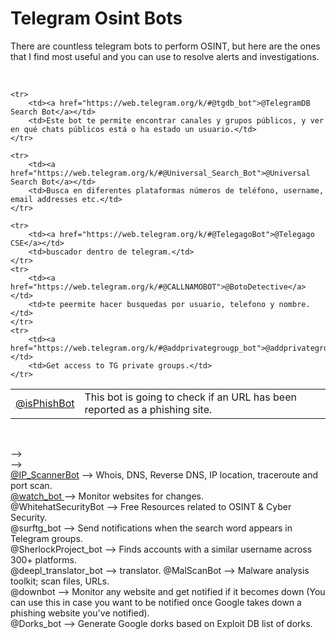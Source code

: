<h1> Telegram Osint Bots </h1>
    <p> 
        There are countless telegram bots to perform OSINT, but here are the ones that I find most useful and you can use to resolve alerts and investigations.
    </p> <br>

<table>
    <tr>
        <td><a href="https://web.telegram.org/k/#@isPhishBot">@isPhishBot</a></td>
        <td>This bot is going to check if an URL has been reported as a phishing site.</td>
    </tr>
    
    <tr>
        <td><a href="https://web.telegram.org/k/#@tgdb_bot">@TelegramDB Search Bot</a></td>
        <td>Este bot te permite encontrar canales y grupos públicos, y ver en qué chats públicos está o ha estado un usuario.</td>
    </tr>
    
    <tr>
        <td><a href="https://web.telegram.org/k/#@Universal_Search_Bot">@Universal Search Bot</a></td>
        <td>Busca en diferentes plataformas números de teléfono, username, email addresses etc.</td>
    </tr>
    
    <tr>
        <td><a href="https://web.telegram.org/k/#@TelegagoBot">@Telegago CSE</a></td>
        <td>buscador dentro de telegram.</td>
    </tr>
    <tr>
        <td><a href="https://web.telegram.org/k/#@CALLNAMOBOT">@BotoDetective</a> </td>
        <td>te peermite hacer busquedas por usuario, telefono y nombre.</td>
    </tr>
    <tr>
        <td><a href="https://web.telegram.org/k/#@addprivategrougp_bot">@addprivategroup_bot </td>
        <td>Get access to TG private groups.</td>
    </tr>
</table>

<br>


--> <br>
</a> --> <br>
<a href="https://web.telegram.org/k/#@IP_ScannerBot">@IP_ScannerBot</a> --> Whois, DNS, Reverse DNS, IP location, traceroute and port scan.<br>
<a href="https://web.telegram.org/k/#@watch_bot">@watch_bot </a>--> Monitor websites for changes.<br>
@WhitehatSecurityBot --> Free Resources related to OSINT & Cyber Security.<br>
@surftg_bot --> Send notifications when the search word appears in Telegram groups.<br>
@SherlockProject_bot --> Finds accounts with a similar username across 300+ platforms.<br>
@deepl_translator_bot  --> translator.
@MalScanBot --> Malware analysis toolkit; scan files, URLs.<br>
@downbot --> Monitor any website and get notified if it becomes down (You can use this in case you want to be notified once Google takes down a phishing website you've notified).<br>
@Dorks_bot --> Generate Google dorks based on Exploit DB list of dorks.<br> </p>
</body>
